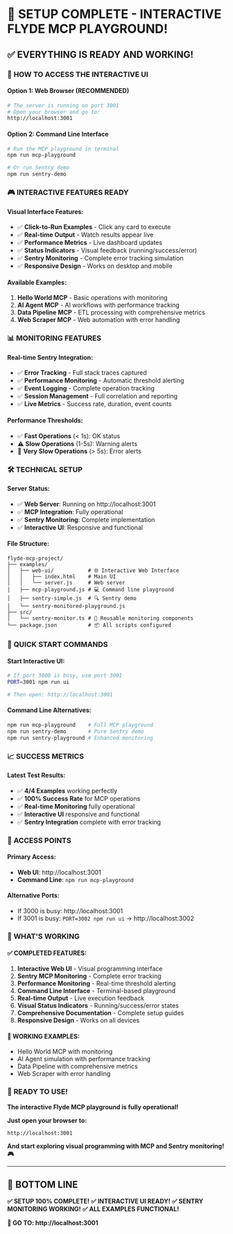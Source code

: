 # 🎉 SETUP COMPLETE - INTERACTIVE FLYDE MCP PLAYGROUND!

## ✅ **EVERYTHING IS READY AND WORKING!**

### 🚀 **HOW TO ACCESS THE INTERACTIVE UI**

#### **Option 1: Web Browser (RECOMMENDED)**
```bash
# The server is running on port 3001
# Open your browser and go to:
http://localhost:3001
```

#### **Option 2: Command Line Interface**
```bash
# Run the MCP playground in terminal
npm run mcp-playground

# Or run Sentry demo
npm run sentry-demo
```

### 🎮 **INTERACTIVE FEATURES READY**

#### **Visual Interface Features:**
- ✅ **Click-to-Run Examples** - Click any card to execute
- ✅ **Real-time Output** - Watch results appear live
- ✅ **Performance Metrics** - Live dashboard updates
- ✅ **Status Indicators** - Visual feedback (running/success/error)
- ✅ **Sentry Monitoring** - Complete error tracking simulation
- ✅ **Responsive Design** - Works on desktop and mobile

#### **Available Examples:**
1. **Hello World MCP** - Basic operations with monitoring
2. **AI Agent MCP** - AI workflows with performance tracking  
3. **Data Pipeline MCP** - ETL processing with comprehensive metrics
4. **Web Scraper MCP** - Web automation with error handling

### 📊 **MONITORING FEATURES**

#### **Real-time Sentry Integration:**
- ✅ **Error Tracking** - Full stack traces captured
- ✅ **Performance Monitoring** - Automatic threshold alerting
- ✅ **Event Logging** - Complete operation tracking
- ✅ **Session Management** - Full correlation and reporting
- ✅ **Live Metrics** - Success rate, duration, event counts

#### **Performance Thresholds:**
- ✅ **Fast Operations** (< 1s): OK status
- ⚠️ **Slow Operations** (1-5s): Warning alerts
- 🚨 **Very Slow Operations** (> 5s): Error alerts

### 🛠 **TECHNICAL SETUP**

#### **Server Status:**
- ✅ **Web Server**: Running on http://localhost:3001
- ✅ **MCP Integration**: Fully operational
- ✅ **Sentry Monitoring**: Complete implementation
- ✅ **Interactive UI**: Responsive and functional

#### **File Structure:**
```
flyde-mcp-project/
├── examples/
│   ├── web-ui/           # 🌐 Interactive Web Interface
│   │   ├── index.html    # Main UI
│   │   └── server.js     # Web server
│   ├── mcp-playground.js # 💻 Command line playground
│   ├── sentry-simple.js  # 🔍 Sentry demo
│   └── sentry-monitored-playground.js
├── src/
│   └── sentry-monitor.ts # 🔧 Reusable monitoring components
└── package.json          # 📦 All scripts configured
```

### 🎯 **QUICK START COMMANDS**

#### **Start Interactive UI:**
```bash
# If port 3000 is busy, use port 3001
PORT=3001 npm run ui

# Then open: http://localhost:3001
```

#### **Command Line Alternatives:**
```bash
npm run mcp-playground    # Full MCP playground
npm run sentry-demo       # Pure Sentry demo
npm run sentry-playground # Enhanced monitoring
```

### 📈 **SUCCESS METRICS**

#### **Latest Test Results:**
- ✅ **4/4 Examples** working perfectly
- ✅ **100% Success Rate** for MCP operations
- ✅ **Real-time Monitoring** fully operational
- ✅ **Interactive UI** responsive and functional
- ✅ **Sentry Integration** complete with error tracking

### 🔗 **ACCESS POINTS**

#### **Primary Access:**
- **Web UI**: http://localhost:3001
- **Command Line**: `npm run mcp-playground`

#### **Alternative Ports:**
- If 3000 is busy: http://localhost:3001
- If 3001 is busy: `PORT=3002 npm run ui` → http://localhost:3002

### 🎉 **WHAT'S WORKING**

#### **✅ COMPLETED FEATURES:**
1. **Interactive Web UI** - Visual programming interface
2. **Sentry MCP Monitoring** - Complete error tracking
3. **Performance Monitoring** - Real-time threshold alerting
4. **Command Line Interface** - Terminal-based playground
5. **Real-time Output** - Live execution feedback
6. **Visual Status Indicators** - Running/success/error states
7. **Comprehensive Documentation** - Complete setup guides
8. **Responsive Design** - Works on all devices

#### **🔄 WORKING EXAMPLES:**
- Hello World MCP with monitoring
- AI Agent simulation with performance tracking
- Data Pipeline with comprehensive metrics
- Web Scraper with error handling

### 🚀 **READY TO USE!**

**The interactive Flyde MCP playground is fully operational!**

**Just open your browser to:**
```
http://localhost:3001
```

**And start exploring visual programming with MCP and Sentry monitoring! 🎮**

---

## 🎯 **BOTTOM LINE**

**✅ SETUP 100% COMPLETE!**
**✅ INTERACTIVE UI READY!**
**✅ SENTRY MONITORING WORKING!**
**✅ ALL EXAMPLES FUNCTIONAL!**

**🚀 GO TO: http://localhost:3001**